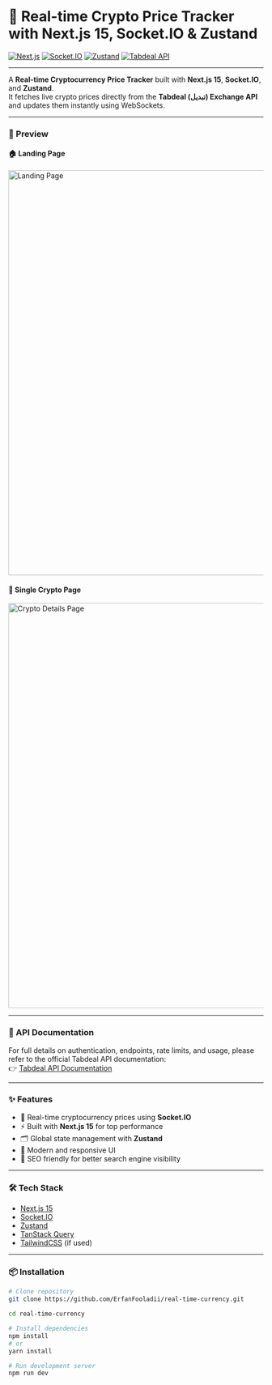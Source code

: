 # 🚀 Real-time Crypto Price Tracker with Next.js 15, Socket.IO & Zustand  

[![Next.js](https://img.shields.io/badge/Next.js-15-black?logo=next.js)](https://nextjs.org/) 
[![Socket.IO](https://img.shields.io/badge/Socket.IO-realtime-blue?logo=socket.io)](https://socket.io/) 
[![Zustand](https://img.shields.io/badge/Zustand-Store-orange)](https://zustand-demo.pmnd.rs/) 
[![Tabdeal API](https://img.shields.io/badge/API-Tabdeal-green)](https://docs.tabdeal.org)  

---

A **Real-time Cryptocurrency Price Tracker** built with **Next.js 15**, **Socket.IO**, and **Zustand**.  
It fetches live crypto prices directly from the **Tabdeal (تبدیل) Exchange API** and updates them instantly using WebSockets.  

---

### 📸 Preview  

#### 🏠 Landing Page  
<img width="800" alt="Landing Page" src="https://github.com/user-attachments/assets/8d964a79-a791-4017-8fa6-66ddff591492" />  

#### 📄 Single Crypto Page  
<img width="800" alt="Crypto Details Page" src="https://github.com/user-attachments/assets/e5871cb3-3738-420b-b441-2b20acc5d852" />  

---

### 🔗 API Documentation  
For full details on authentication, endpoints, rate limits, and usage, please refer to the official Tabdeal API documentation:  
👉 [Tabdeal API Documentation](https://docs.tabdeal.org)  

---

### ✨ Features
- 📡 Real-time cryptocurrency prices using **Socket.IO**  
- ⚡ Built with **Next.js 15** for top performance  
- 🗂 Global state management with **Zustand**  
- 🎨 Modern and responsive UI  
- 🔎 SEO friendly for better search engine visibility  

---

### 🛠 Tech Stack
- [Next.js 15](https://nextjs.org/)  
- [Socket.IO](https://socket.io/)  
- [Zustand](https://zustand-demo.pmnd.rs/)
- [TanStack Query](https://tanstack.com/query/v5/docs/react/overview)  
- [TailwindCSS](https://tailwindcss.com/) (if used)  

---

### 📦 Installation
```bash
# Clone repository
git clone https://github.com/ErfanFooladii/real-time-currency.git

cd real-time-currency

# Install dependencies
npm install
# or
yarn install

# Run development server
npm run dev
